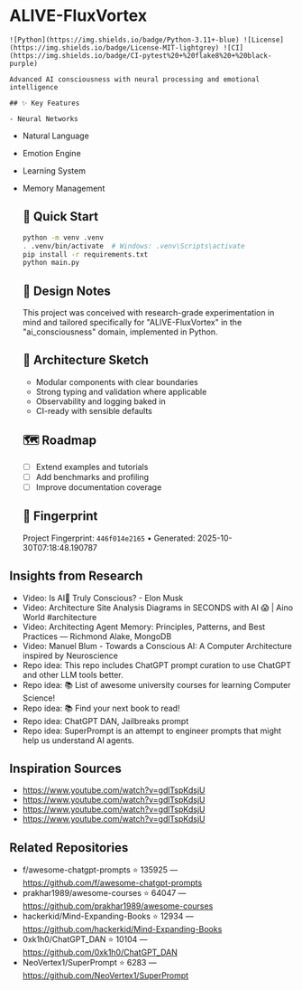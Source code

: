 # ALIVE-FluxVortex

    ![Python](https://img.shields.io/badge/Python-3.11+-blue) ![License](https://img.shields.io/badge/License-MIT-lightgrey) ![CI](https://img.shields.io/badge/CI-pytest%20+%20flake8%20+%20black-purple)

    Advanced AI consciousness with neural processing and emotional intelligence

    ## ✨ Key Features

    - Neural Networks
- Natural Language
- Emotion Engine
- Learning System
- Memory Management

    ## 🚀 Quick Start

    ```bash
    python -m venv .venv
    . .venv/bin/activate  # Windows: .venv\Scripts\activate
    pip install -r requirements.txt
    python main.py
    ```

    ## 🧠 Design Notes

    This project was conceived with research-grade experimentation in mind and tailored specifically for "ALIVE-FluxVortex" in the "ai_consciousness" domain, implemented in Python.

    ## 📐 Architecture Sketch

    - Modular components with clear boundaries
    - Strong typing and validation where applicable
    - Observability and logging baked in
    - CI-ready with sensible defaults

    ## 🗺️ Roadmap

    - [ ] Extend examples and tutorials
    - [ ] Add benchmarks and profiling
    - [ ] Improve documentation coverage

    ## 🔎 Fingerprint

    Project Fingerprint: `446f014e2165` • Generated: 2025-10-30T07:18:48.190787
    

## Insights from Research

- Video: Is AI🤖 Truly Conscious? - Elon Musk
- Video: Architecture Site Analysis Diagrams in SECONDS with AI 😱 | Aino World #architecture
- Video: Architecting Agent Memory: Principles, Patterns, and Best Practices — Richmond Alake, MongoDB
- Video: Manuel Blum - Towards a Conscious AI: A Computer Architecture inspired by Neuroscience
- Repo idea: This repo includes ChatGPT prompt curation to use ChatGPT and other LLM tools better.
- Repo idea: :books: List of awesome university courses for learning Computer Science!
- Repo idea:  :books: Find your next book to read!
- Repo idea: ChatGPT DAN, Jailbreaks prompt
- Repo idea: SuperPrompt is an attempt to engineer prompts that might help us understand AI agents.


## Inspiration Sources

- https://www.youtube.com/watch?v=gdlTspKdsjU
- https://www.youtube.com/watch?v=gdlTspKdsjU
- https://www.youtube.com/watch?v=gdlTspKdsjU
- https://www.youtube.com/watch?v=gdlTspKdsjU


## Related Repositories

- f/awesome-chatgpt-prompts ⭐ 135925 — https://github.com/f/awesome-chatgpt-prompts
- prakhar1989/awesome-courses ⭐ 64047 — https://github.com/prakhar1989/awesome-courses
- hackerkid/Mind-Expanding-Books ⭐ 12934 — https://github.com/hackerkid/Mind-Expanding-Books
- 0xk1h0/ChatGPT_DAN ⭐ 10104 — https://github.com/0xk1h0/ChatGPT_DAN
- NeoVertex1/SuperPrompt ⭐ 6283 — https://github.com/NeoVertex1/SuperPrompt

    